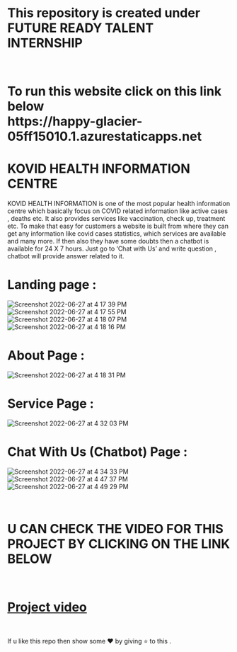 # This repository is created under  FUTURE READY TALENT INTERNSHIP 
<br>
<h1>
To run this website  click on this link below <br>
https://happy-glacier-05ff15010.1.azurestaticapps.net
</h1>

#  KOVID HEALTH INFORMATION CENTRE 

KOVID HEALTH INFORMATION is one of the most popular health information centre which basically focus on COVID related information like active cases , deaths etc.
It also provides services like vaccination, check up, treatment etc.
To make that easy for customers a website is built from where they can get any information like covid cases statistics, which services are available and many more.
If then also they have some doubts then a chatbot is available for 24 X 7 hours. Just go to ‘Chat with Us’ and write question , chatbot will provide answer related to it.

# Landing page : 

![Screenshot 2022-06-27 at 4 17 39 PM](https://user-images.githubusercontent.com/88342385/175924789-9f6696e6-7337-43ef-8625-98ae245c3c55.png)
![Screenshot 2022-06-27 at 4 17 55 PM](https://user-images.githubusercontent.com/88342385/175926073-4660aa91-9fc3-4a28-b5ff-b5235fc92306.png)
![Screenshot 2022-06-27 at 4 18 07 PM](https://user-images.githubusercontent.com/88342385/175926495-4feac4f6-0da9-4b12-af36-ec34e84c6f56.png)
![Screenshot 2022-06-27 at 4 18 16 PM](https://user-images.githubusercontent.com/88342385/175926183-bf94252a-7f60-4337-b66d-25a5cd793d13.png)


# About Page :

![Screenshot 2022-06-27 at 4 18 31 PM](https://user-images.githubusercontent.com/88342385/175926721-9af9874f-7d22-4eb4-a846-e406f109b6a8.png)

# Service Page : 

![Screenshot 2022-06-27 at 4 32 03 PM](https://user-images.githubusercontent.com/88342385/175927010-368db063-1fd2-4a42-acab-69142a184c9d.png)


# Chat With Us (Chatbot) Page :

![Screenshot 2022-06-27 at 4 34 33 PM](https://user-images.githubusercontent.com/88342385/175927465-c0f6c915-1117-4bf4-8b75-6f62f748461f.png)
![Screenshot 2022-06-27 at 4 47 37 PM](https://user-images.githubusercontent.com/88342385/175930132-5b0f4824-f4b8-4714-bb05-d0c98db0f7d8.png)
![Screenshot 2022-06-27 at 4 49 29 PM](https://user-images.githubusercontent.com/88342385/175930163-c15ded85-91b2-435b-a09d-b2be3cc0ab4c.png)


<br>

# U CAN CHECK THE VIDEO FOR THIS PROJECT BY CLICKING ON THE LINK BELOW
<br>

# [Project video](https://youtu.be/AnqDyx7UWPk)

<br>

If u like this repo  then  show some ❤️ by giving ⭐ to this  . 
